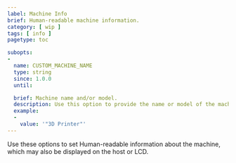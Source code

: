 ```yaml
---
label: Machine Info
brief: Human-readable machine information.
category: [ wip ]
tags: [ info ]
pagetype: toc

subopts:
-
  name: CUSTOM_MACHINE_NAME
  type: string
  since: 1.0.0
  until:

  brief: Machine name and/or model.
  description: Use this option to provide the name or model of the machine. This is displayed in the message sent to the host when Marlin first boots up, and it may also be displayed on the LCD Info Screen.
  example:
  -
    value: '"3D Printer"'
---
```

Use these options to set Human-readable information about the machine, which may also be displayed on the host or LCD.
